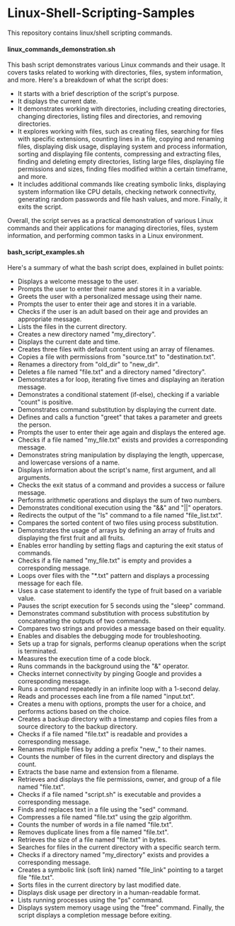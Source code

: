 # Linux-Shell-Scripting-Samples
This repository contains linux/shell scripting commands. 

#### linux_commands_demonstration.sh 

This bash script demonstrates various Linux commands and their usage. It covers tasks related to working with directories, files, system information, and more. Here's a breakdown of what the script does:

- It starts with a brief description of the script's purpose.
- It displays the current date.
- It demonstrates working with directories, including creating directories, changing directories, listing files and directories, and removing directories.
- It explores working with files, such as creating files, searching for files with specific extensions, counting lines in a file, copying and renaming files, displaying disk usage, displaying system and process information, sorting and displaying file contents, compressing and extracting files, finding and deleting empty directories, listing large files, displaying file permissions and sizes, finding files modified within a certain timeframe, and more.
- It includes additional commands like creating symbolic links, displaying system information like CPU details, checking network connectivity, generating random passwords and file hash values, and more.
Finally, it exits the script.

Overall, the script serves as a practical demonstration of various Linux commands and their applications for managing directories, files, system information, and performing common tasks in a Linux environment.

#### bash_script_examples.sh 

Here's a summary of what the bash script does, explained in bullet points:
- Displays a welcome message to the user.
- Prompts the user to enter their name and stores it in a variable.
- Greets the user with a personalized message using their name.
- Prompts the user to enter their age and stores it in a variable.
- Checks if the user is an adult based on their age and provides an appropriate message.
- Lists the files in the current directory.
- Creates a new directory named "my_directory".
- Displays the current date and time.
- Creates three files with default content using an array of filenames.
- Copies a file with permissions from "source.txt" to "destination.txt".
- Renames a directory from "old_dir" to "new_dir".
- Deletes a file named "file.txt" and a directory named "directory".
- Demonstrates a for loop, iterating five times and displaying an iteration message.
- Demonstrates a conditional statement (if-else), checking if a variable "count" is positive.
- Demonstrates command substitution by displaying the current date.
- Defines and calls a function "greet" that takes a parameter and greets the person.
- Prompts the user to enter their age again and displays the entered age.
- Checks if a file named "my_file.txt" exists and provides a corresponding message.
- Demonstrates string manipulation by displaying the length, uppercase, and lowercase versions of a name.
- Displays information about the script's name, first argument, and all arguments.
- Checks the exit status of a command and provides a success or failure message.
- Performs arithmetic operations and displays the sum of two numbers.
- Demonstrates conditional execution using the "&&" and "||" operators.
- Redirects the output of the "ls" command to a file named "file_list.txt".
- Compares the sorted content of two files using process substitution.
- Demonstrates the usage of arrays by defining an array of fruits and displaying the first fruit and all fruits.
- Enables error handling by setting flags and capturing the exit status of commands.
- Checks if a file named "my_file.txt" is empty and provides a corresponding message.
- Loops over files with the "*.txt" pattern and displays a processing message for each file.
- Uses a case statement to identify the type of fruit based on a variable value.
- Pauses the script execution for 5 seconds using the "sleep" command.
- Demonstrates command substitution with process substitution by concatenating the outputs of two commands.
- Compares two strings and provides a message based on their equality.
- Enables and disables the debugging mode for troubleshooting.
- Sets up a trap for signals, performs cleanup operations when the script is terminated.
- Measures the execution time of a code block.
- Runs commands in the background using the "&" operator.
- Checks internet connectivity by pinging Google and provides a corresponding message.
- Runs a command repeatedly in an infinite loop with a 1-second delay.
- Reads and processes each line from a file named "input.txt".
- Creates a menu with options, prompts the user for a choice, and performs actions based on the choice.
- Creates a backup directory with a timestamp and copies files from a source directory to the backup directory.
- Checks if a file named "file.txt" is readable and provides a corresponding message.
- Renames multiple files by adding a prefix "new_" to their names.
- Counts the number of files in the current directory and displays the count.
- Extracts the base name and extension from a filename.
- Retrieves and displays the file permissions, owner, and group of a file named "file.txt".
- Checks if a file named "script.sh" is executable and provides a corresponding message.
- Finds and replaces text in a file using the "sed" command.
- Compresses a file named "file.txt" using the gzip algorithm.
- Counts the number of words in a file named "file.txt".
- Removes duplicate lines from a file named "file.txt".
- Retrieves the size of a file named "file.txt" in bytes.
- Searches for files in the current directory with a specific search term.
- Checks if a directory named "my_directory" exists and provides a corresponding message.
- Creates a symbolic link (soft link) named "file_link" pointing to a target file "file.txt".
- Sorts files in the current directory by last modified date.
- Displays disk usage per directory in a human-readable format.
- Lists running processes using the "ps" command.
- Displays system memory usage using the "free" command.
Finally, the script displays a completion message before exiting.